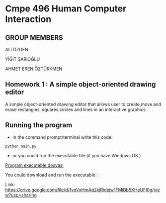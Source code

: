 # Cmpe 496 Human Computer Interaction 

## GROUP MEMBERS 
ALİ ÖZDEN

YİĞİT SARIOĞLU

AHMET EREN ÖZTÜRKMEN


## Homework 1 : A simple object-oriented drawing editor 

A simple object-oriented drawing editor that allows user to create,move and erase
rectangles, squares,circles and lines in an interactive graphics. 

## Running the program

- In the command prompt/terminal write this code:

 ` python main.py  ` 

 - or you could run the executable file (if you have Windows OS )
 
 [Program executable dosyası](https://drive.google.com/file/d/1voVxHmAq2kjRidejw1FMiBb5XHeUFl0g/view?usp=sharing)

You could download and run the executable :

Link: https://drive.google.com/file/d/1voVxHmAq2kjRidejw1FMiBb5XHeUFl0g/view?usp=sharing

